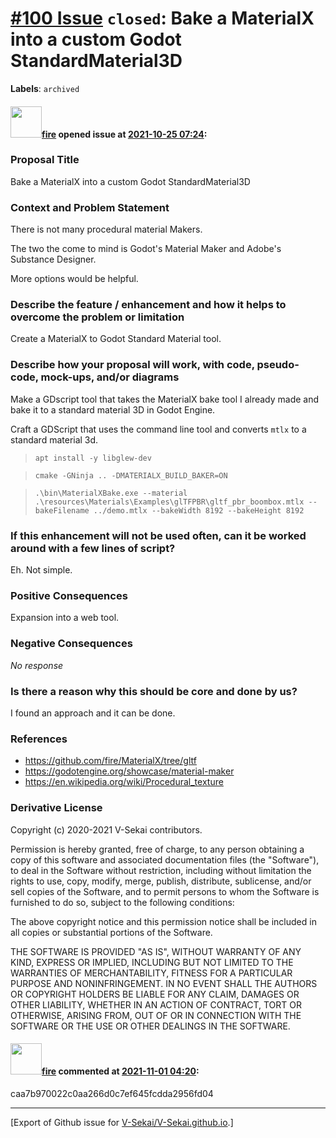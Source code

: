 # [\#100 Issue](https://github.com/V-Sekai/V-Sekai.github.io/issues/100) `closed`: Bake a MaterialX into a custom Godot StandardMaterial3D
**Labels**: `archived`


#### <img src="https://avatars.githubusercontent.com/u/32321?u=c2e06a3d2b49a467aa907e54aa259516440267cc&v=4" width="50">[fire](https://github.com/fire) opened issue at [2021-10-25 07:24](https://github.com/V-Sekai/V-Sekai.github.io/issues/100):

### Proposal Title

Bake a MaterialX into a custom Godot StandardMaterial3D

### Context and Problem Statement

There is not many procedural material Makers.

The two the come to mind is Godot's Material Maker and Adobe's Substance Designer.

More options would be helpful.

### Describe the feature / enhancement and how it helps to overcome the problem or limitation

Create a MaterialX to Godot Standard Material tool.

### Describe how your proposal will work, with code, pseudo-code, mock-ups, and/or diagrams

Make a GDscript tool that takes the MaterialX bake tool I already made and bake it to a standard material 3D in Godot Engine.

Craft a GDScript that uses the command line tool and converts `mtlx` to a standard material 3d.

> `apt install -y libglew-dev`

> `cmake -GNinja .. -DMATERIALX_BUILD_BAKER=ON`

> `.\bin\MaterialXBake.exe --material .\resources\Materials\Examples\glTFPBR\gltf_pbr_boombox.mtlx --bakeFilename ../demo.mtlx --bakeWidth 8192 --bakeHeight 8192`

### If this enhancement will not be used often, can it be worked around with a few lines of script?

Eh. Not simple.

### Positive Consequences
Expansion into a web tool.

### Negative Consequences

_No response_

### Is there a reason why this should be core and done by us?

I found an approach and it can be done.

### References

* https://github.com/fire/MaterialX/tree/gltf
* https://godotengine.org/showcase/material-maker
* https://en.wikipedia.org/wiki/Procedural_texture

### Derivative License

Copyright (c) 2020-2021 V-Sekai contributors.

Permission is hereby granted, free of charge, to any person obtaining a copy
of this software and associated documentation files (the "Software"), to deal
in the Software without restriction, including without limitation the rights
to use, copy, modify, merge, publish, distribute, sublicense, and/or sell
copies of the Software, and to permit persons to whom the Software is
furnished to do so, subject to the following conditions:

The above copyright notice and this permission notice shall be included in all
copies or substantial portions of the Software.

THE SOFTWARE IS PROVIDED "AS IS", WITHOUT WARRANTY OF ANY KIND, EXPRESS OR
IMPLIED, INCLUDING BUT NOT LIMITED TO THE WARRANTIES OF MERCHANTABILITY,
FITNESS FOR A PARTICULAR PURPOSE AND NONINFRINGEMENT. IN NO EVENT SHALL THE
AUTHORS OR COPYRIGHT HOLDERS BE LIABLE FOR ANY CLAIM, DAMAGES OR OTHER
LIABILITY, WHETHER IN AN ACTION OF CONTRACT, TORT OR OTHERWISE, ARISING FROM,
OUT OF OR IN CONNECTION WITH THE SOFTWARE OR THE USE OR OTHER DEALINGS IN THE
SOFTWARE.


#### <img src="https://avatars.githubusercontent.com/u/32321?u=c2e06a3d2b49a467aa907e54aa259516440267cc&v=4" width="50">[fire](https://github.com/fire) commented at [2021-11-01 04:20](https://github.com/V-Sekai/V-Sekai.github.io/issues/100#issuecomment-955916170):

caa7b970022c0aa266d0c7ef645fcdda2956fd04


-------------------------------------------------------------------------------



[Export of Github issue for [V-Sekai/V-Sekai.github.io](https://github.com/V-Sekai/V-Sekai.github.io).]
